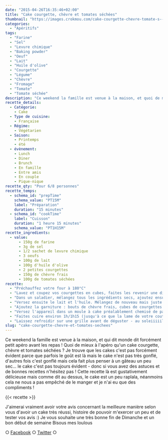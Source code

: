 ```yaml
---
date: "2015-04-26T16:35:46+02:00"
title: "Cake courgette, chèvre et tomates séchées"
thumbnail: "https://images.crokmou.com/cake-courgette-chevre-tomate-s--ch--e-recette-crokmou-blog-culinaire.jpg"
categories:
  - "Apéritifs"
tags:
  - "Farine"
  - "Sel"
  - "Levure chimique"
  - "Baking powder"
  - "Oeuf"
  - "Lait"
  - "Huile d'olive"
  - "Courgette"
  - "Légume"
  - "Chèvre"
  - "Fromage"
  - "Tomate"
  - "Tomate séchée"
description: "Ce weekend la famille est venue à la maison, et quoi de mieux que de prendre l'apéro, qui plus est avec un cake courgette, chèvre et tomates séchées ?"
recette_details:
  - Catégorie:
    - Cake
  - Type de cuisine:
    - Française
  - Régime:
    - Végétarien
  - Saison:
    - Printemps
    - été
  - évènement:
    - Lunch
    - Diner
    - Brunch
    - En famille
    - Entre amis
    - En couple
    - Pique-nique
recette_qty: "Pour 6/8 personnes"
recette_temps:
  - schema_id: "prepTime"
    schema_value: "PT15M"
    label: "Préparation"
    duration: "15 minutes"
  - schema_id: "cookTime"
    label: "Cuisson"
    duration: "1 heure 15 minutes"
    schema_value: "PT1H15M"
recette_ingredients:
  - value:
      - 150g de farine
      - 3g de sel
      - 1/2 sachet de levure chimique
      - 3 oeufs
      - 100g de lait
      - 100g d'huile d'olive
      - 2 petites courgettes
      - 150g de chèvre frais
      - 100g de tomates séchées
recette:
  - "Préchauffez votre four à 180°C"
  - "Lavez et coupez vos courgettes en cubes, faites les revenir une dizaine de minutes dans une poêle chaude avec un peu d'huile d'olive."
  - "Dans un saladier, mélangez tous les ingrédients secs, ajoutez ensuite les oeufs, mélangez mais pas trop non plus."
  - "Versez ensuite le lait et l'huile. Mélangez de nouveau mais juste ce qu'il faut."
  - "Ajoutez la garniture : bouts de chèvre frais, cubes de courgettes et quelques morceaux de tomates séchées. Touillez"
  - "Versez l'appareil dans un moule à cake préalablement chemisé de papier sulfurisé"
  - "Faites cuire environ 1h/1h15 (jusqu'à ce que la lame de votre couteau ressorte sèche lorsque vous piquez le cake)"
  - "Laissez refroidir sur une grille avant de déguster - au soleiiiiil"
slug: "cake-courgette-chevre-et-tomates-sechees"
---
```


Ce weekend la famille est venue à la maison, et qui dit monde dit forcément petit apéro avant les repas ! Quoi de mieux à l'apéro qu'un cake courgette, chèvre et tomates séchées ? Je trouve que les cakes c'est pas forcément évident parce que parfois le goût est là mais le cake n'est pas très gonflé, d'autres fois c'est gonflé mais cela fait plus penser à un gâteau un peu sec... le cake c'est pas toujours évident - donc si vous avez des astuces et de bonnes recettes n'hésitez pas ! Cette recette là est gustativement délicieuse mais comme dit au dessus, le cake est un peu raplala, néanmoins cela ne nous a pas empêché de le manger et je n'ai eu que des compliments !

{{< recette >}}

J'aimerai vraiment avoir votre avis concernant la meilleure manière selon vous d'avoir un cake très réussi, histoire de pouvoir m'exercer un peu et de tester vos avis :) Je vous souhaite une très bonne fin de Dimanche et un bon début de semaine Bisous mes loulous

○ [Facebook](https://www.facebook.com/crokmou.blog) ○ [Twitter](https://twitter.com/Crokmou) ○
